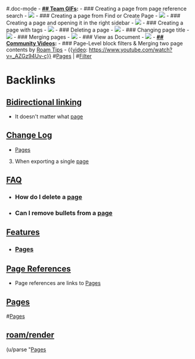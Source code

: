 #.doc-mode
    - **[## Team GIFs](<## Team GIFs.md>):**
        - ### Creating a page from page reference search
            - ![](https://firebasestorage.googleapis.com/v0/b/firescript-577a2.appspot.com/o/imgs%2Fapp%2Fhelp-documentation%2FQ-8BrsvwE2.gif?alt=media&token=3aa3483a-7b12-4b85-9ac2-c1da0b6c542c)
        - ### Creating a page from Find or Create Page
            - ![](https://firebasestorage.googleapis.com/v0/b/firescript-577a2.appspot.com/o/imgs%2Fapp%2Fhelp-documentation%2FK70-B2KDjq.gif?alt=media&token=f292166d-b8cb-4d9c-838e-c11dd83e4eb5)
        - ### Creating a page and opening it in the right sidebar
            - ![](https://firebasestorage.googleapis.com/v0/b/firescript-577a2.appspot.com/o/imgs%2Fapp%2Fhelp-documentation%2F1bVd2VxOSY.gif?alt=media&token=529f75f8-4d68-4e54-9e91-8a0bd6a64767)
        - ### Creating a page with tags
            - ![](https://firebasestorage.googleapis.com/v0/b/firescript-577a2.appspot.com/o/imgs%2Fapp%2Fhelp-documentation%2F7iBu-QY5ZH.gif?alt=media&token=fcb11771-1890-4bc3-b838-a9cfb2ff60dc)
        - ### Deleting a page
            - ![](https://firebasestorage.googleapis.com/v0/b/firescript-577a2.appspot.com/o/imgs%2Fapp%2Fhelp-documentation%2FPLnij-w010.gif?alt=media&token=213053d2-2b93-4b81-af85-8190fd4d1a39)
        - ### Changing page title
            - ![](https://firebasestorage.googleapis.com/v0/b/firescript-577a2.appspot.com/o/imgs%2Fapp%2Fhelp-documentation%2F6zvavlgo4n.gif?alt=media&token=25b2fc8c-bbc7-4d2a-aa63-20cbb700613b)
        - ### Merging pages
            - ![](https://firebasestorage.googleapis.com/v0/b/firescript-577a2.appspot.com/o/imgs%2Fapp%2Fhelp-documentation%2FfDQuKQS5Vq.gif?alt=media&token=846f0a3f-405b-4d62-9655-b1e3e2ed7c81)
        - ### View as Document
            - ![](https://firebasestorage.googleapis.com/v0/b/firescript-577a2.appspot.com/o/imgs%2Fapp%2Fhelp-documentation%2Fw4PR8IRswb.gif?alt=media&token=6f8e2e22-6d16-4280-8100-321c0a02f4e0)
    - **[## Community Videos](<## Community Videos.md>):**
        - ### Page-Level block filters & Merging two page contents by [Roam Tips](<Roam Tips.md>) 
            - {{[video](<video.md>): https://www.youtube.com/watch?v=_AZGz94Uv-c}}
#[Pages](<Pages.md>) | #[Filter](<Filter.md>)

# Backlinks
## [Bidirectional linking](<Bidirectional linking.md>)
- It doesn't matter what [page]([Pages](<Pages.md>))

## [Change Log](<Change Log.md>)
- [Pages](<Pages.md>)

3. When exporting a single [page]([Pages](<Pages.md>))

## [FAQ](<FAQ.md>)
- ### **How do I delete a** [page]([Pages](<Pages.md>))

- ### **Can I remove bullets from a** [page]([Pages](<Pages.md>))

## [Features](<Features.md>)
- ### [Pages]([Pages](<Pages.md>))

## [Page References](<Page References.md>)
- Page references are links to [Pages](<Pages.md>)

## [Pages](<Pages.md>)
#[Pages](<Pages.md>)

## [roam/render](<roam/render.md>)
(u/parse "[Pages](<Pages.md>)

